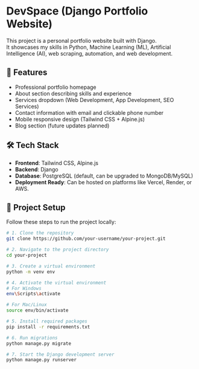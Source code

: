 # DevSpace (Django Portfolio Website)

This project is a personal portfolio website built with Django.  
It showcases my skills in Python, Machine Learning (ML), Artificial Intelligence (AI), web scraping, automation, and web development.

## 🚀 Features

- Professional portfolio homepage
- About section describing skills and experience
- Services dropdown (Web Development, App Development, SEO Services)
- Contact information with email and clickable phone number
- Mobile responsive design (Tailwind CSS + Alpine.js)
- Blog section (future updates planned)

## 🛠️ Tech Stack

- **Frontend**: Tailwind CSS, Alpine.js
- **Backend**: Django
- **Database**: PostgreSQL (default, can be upgraded to MongoDB/MySQL)
- **Deployment Ready**: Can be hosted on platforms like Vercel, Render, or AWS.

## 📁 Project Setup

Follow these steps to run the project locally:

```bash
# 1. Clone the repository
git clone https://github.com/your-username/your-project.git

# 2. Navigate to the project directory
cd your-project

# 3. Create a virtual environment
python -m venv env

# 4. Activate the virtual environment
# For Windows
env\Scripts\activate

# For Mac/Linux
source env/bin/activate

# 5. Install required packages
pip install -r requirements.txt

# 6. Run migrations
python manage.py migrate

# 7. Start the Django development server
python manage.py runserver
